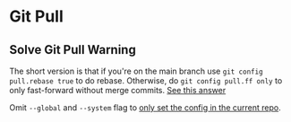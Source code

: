 # Git Pull

## Solve Git Pull Warning

The short version is that if you're on the main branch use `git config pull.rebase true` to do rebase.
Otherwise, do `git config pull.ff only` to only fast-forward without merge commits.
[See this answer](https://stackoverflow.com/a/62653400/2651229)

Omit `--global` and `--system` flag to [only set the config in the current repo](https://stackoverflow.com/a/18181510/2651229).